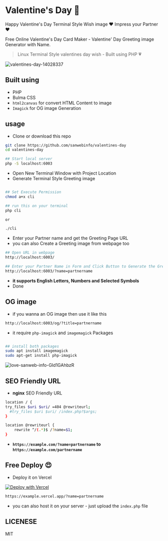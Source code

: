 # Valentine's Day 💜  

Happy Valentine's Day Terminal Style Wish image ❤️ Impress your Partner ❤️  

Free Online Valentine's Day Card Maker - Valentine' Day Greeting image Generator with Name.  

> Linux Terminal Style valentines day wish - Built using PHP 💗  

![valentines-day-14028337](https://github.com/sanwebinfo/valentines-day/assets/10300271/acf69a23-2952-4997-9e69-527d80259d24)

## Built using

- PHP
- Bulma CSS
- `html2canvas` for convert HTML Content to image
- `Imagick` for OG image Generation

## usage

- Clone or download this repo

```sh
git clone https://github.com/sanwebinfo/valentines-day
cd valentines-day

## Start local server
php -S localhost:6003
```

- Open New Terminal Window with Project Location
- Generate Terminal Style Greeting image

```sh

## Set Execute Permission
chmod a+x cli

## run this on your terminal
php cli

or 

./cli

```

- Enter your Partner name and get the Greeting Page URL
- you can also Create a Greeting image from webpage too

```sh
## Open URL in webpage
http://localhost:6003/

## Enter your Partner Name in Form and Click Button to Generate the Greeting image
http://localhost:6003/?name=partnername

```

- **it supports English Letters, Numbers and Selected Symbols**
- Done

## OG image

- if you wanna an OG image then use it like this

```sh
http://localhost:6003/og/?title=partnername
```

- it require `php-imagick` and `imagemagick` Packages

```sh

## install both packages
sudo apt install imagemagick
sudo apt-get install php-imagick
```

![love-sanweb-info-GId1GAhbzR](https://github.com/sanwebinfo/valentines-day/assets/10300271/d58daa21-0285-4772-a130-7e4a73bf9548)

## SEO Friendly URL

- **nginx** SEO Friendly URL

```sh
location / {
try_files $uri $uri/ =404 @rewriteurl;
  #try_files $uri $uri/ /index.php?$args;
}

location @rewriteurl {
    rewrite ^/(.*)$ /?name=$1;
}
```

- **`https://example.com/?name=partnername` to `https://example.com/partnername`**

## Free Deploy 😍

- Deploy it on Vercel

[![Deploy with Vercel](https://vercel.com/button)](https://vercel.com/new/clone?repository-url=https%3A%2F%2Fgithub.com%2Fsanwebinfo%2Fvalentines-day)

```sh
https://example.vercel.app/?name=partnername
```

- you can also host it on your server - just upload the `index.php` file

## LICENESE

MIT
